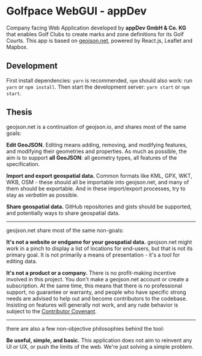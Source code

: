 # Golfpace WebGUI - appDev

Company facing Web Application developed by **appDev GmbH & Co. KG** that enables Golf Clubs to create marks and zone definitions for its Golf Courts. This app is based on [geojson.net](https://github.com/GeoJSON-Net/GeoJSON.Net), powered by React.js, Leaflet and Mapbox.

## Development

First install dependencies: `yarn` is recommended, `npm` should also work: run
`yarn` or `npm install`. Then start the development
server: `yarn start` or `npm start`.

## Thesis

geojson.net is a continuation of geojson.io, and shares most of the same goals:

**Edit GeoJSON.** Editing means adding, removing, and modifying
features, and modifying their geometries and properties. As much as possible, the aim
is to support **all GeoJSON**: all geometry types, all features of the specification.

**Import and export geospatial data.** Common formats like KML,
GPX, WKT, WKB, OSM - these should all be importable into geojson.net, and many
of them should be exportable. And in these import/export processes, try to stay
as _verbatim_ as possible.

**Share geospatial data.** GitHub repositories and gists should be supported,
and potentially ways to share geospatial data.

---

geojson.net share most of the same non-goals:

**It's not a website or endgame for your geospatial data.** geojson.net might work in a pinch
to display a list of locations for end-users, but that is not its primary goal. It is
not primarily a means of presentation - it's a tool for editing data.

**It's not a product or a company.** There is no profit-making incentive involved in this project.
You don't make a geojson.net account or create a subscription. At the same time, this means that there is no professional support, no guarantee or
warranty, and people who have specific strong needs are advised to help out
and become contributors to the codebase. Insisting on features will generally not
work, and any rude behavior is subject to
the [Contributor Covenant](https://www.contributor-covenant.org/version/1/4/code-of-conduct.html).

---

there are also a few non-objective philosophies behind the tool:

**Be useful, simple, and basic.** This application does not aim to reinvent any
UI or UX, or push the limits of the web. We're just solving a simple problem.

